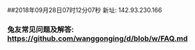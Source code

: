 ##2018年09月28日07时12分07秒 新址: 142.93.230.166
### 兔友常见问题及解答: https://github.com/wanggonging/d/blob/w/FAQ.md
